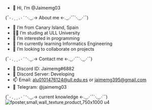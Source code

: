 - 👋 Hi, I’m @Jaimemg03

(¯`·.¸¸.·´¯`·.¸¸.-> About me <-.¸¸.·´¯`·.¸¸.·´¯)

- 🌴 I’m from Canary Island, Spain 
- 👨‍💻 I’m studing at ULL University
- 👀 I’m interested in programming
- 🌱 I’m currently learning Informatics Engineering
- 💞️ I’m looking to collaborate on projects
  
(¯`·.¸¸.·´¯`·.¸¸.-> Contact me <-.¸¸.·´¯`·.¸¸.·´¯)

- 📱 Discord ID: Jaimemg#6882
- 📲 Discord Server: Developing
- 📫 Email: alu0101476124@ull.edu.es or jaimemg395@gmail.com
- 📝 Telegram: @jaimemg03

(¯`·.¸¸.·´¯`·.¸¸.-> current knowledge <-.¸¸.·´¯`·.¸¸.·´¯)
![fposter,small,wall_texture,product,750x1000 u4](https://user-images.githubusercontent.com/91601610/235319823-64d29a8c-8352-47d9-930e-e7d8a34bbf30.jpg)
